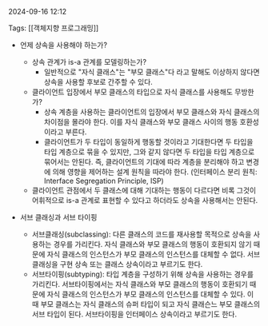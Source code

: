 
2024-09-16 12:12

Tags: [[객체지향 프로그래밍]]


- 언제 상속을 사용해야 하는가?
	- 상속 관계가 is-a 관계를 모델링하는가?
		- 일반적으로 "자식 클래스"는 "부모 클래스"다 라고 말해도 이상하지 않다면 상속을 사용할 후보로 간주할 수 있다.
	- 클라이언트 입장에서 부모 클래스의 타입으로 자식 클래스를 사용해도 무방한가?
		- 상속 계층을 사용하는 클라이언트의 입장에서 부모 클래스와 자식 클래스의 차이점을 몰라야 한다. 이를 자식 클래스와 부모 클래스 사이의 행동 호환성이라고 부른다.
		- 클라이언트가 두 타입이 동일하게 행동할 것이라고 기대한다면 두 타입을 타입 계층으로 묶을 수 있지만, 그와 같지 않다면 두 타입을 타입 계층으로 묶어서는 안된다. 즉, 클라이언트의 기대에 따라 계층을 분리해야 하고 변경에 의해 영향을 제어하는 설계 원칙을 따라야 한다. (인터페이스 분리 원칙: Interface Segregation Principle, ISP)
	- 클라이언트 관점에서 두 클래스에 대해 기대하는 행동이 다르다면 비록 그것이 어휘적으로 is-a 관계로 표현할 수 있다고 하더라도 상속을 사용해서는 안된다.

- 서브 클래싱과 서브 타이핑
	- 서브클래싱(subclassing): 다른 클래스의 코드를 재사용할 목적으로 상속을 사용하는 경우를 가리킨다. 자식 클래스와 부모 클래스의 행동이 호환되지 않기 때문에 자식 클래스의 인스턴스가 부모 클래스의 인스턴스를 대체할 수 없다. 서브 클래싱을 구현 상속 또는 클래스 상속이라고 부르기도 한다.
	- 서브타이핑(subtyping): 타입 계층을 구성하기 위해 상속을 사용하는 경우를 가리킨다. 서브타이핑에서는 자식 클래스와 부모 클래스의 행동이 호환되기 때문에 자식 클래스의 인스턴스가 부모 클래스의 인스턴스를 대체할 수 있다. 이 때 부모 클래스는 자식 클래스의 슈퍼 타입이 되고 자식 클래슨느 부모 클래스의 서브 타입이 된다. 서브타이핑을 인터페이스 상속이라고 부르기도 한다.



